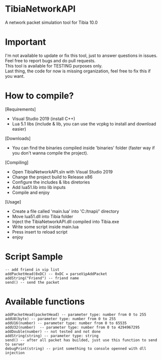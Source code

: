 # TibiaNetworkAPI
 A network packet simulation tool for Tibia 10.0

# Important
 I'm not available to update or fix this tool, just to answer questions in issues.<br/>
 Feel free to report bugs and do pull requests.<br/>
 This tool is available for TESTING purposes only.<br/>
 Last thing, the code for now is missing organization, feel free to fix this if you want.

# How to compile?
[Requirements]
 - Visual Studio 2019 (install C++)
 - Lua 5.1 libs (include & lib, you can use the vcpkg to install and download easier)

[Downloads]
 - You can find the binaries compiled inside 'binaries' folder (faster way if you don't wanna compile the project).

[Compiling]
 - Open TibiaNetworkAPI.sln with Visual Studio 2019
 - Change the project build to Release x86
 - Configure the includes & libs diretories
 - Add lua51.lib into lib inputs
 - Compile and enjoy

[Usage]
 - Create a file called 'main.lua' into 'C:/tnapi/' directory
 - Move lua51.dll into Tibia folder
 - Inject the TibiaNetworkAPI.dll compiled into Tibia.exe
 - Write some script inside main.lua
 - Press insert to reload script
 - enjoy

# Script Sample
```
-- add friend in vip list
addPacketHead(0xDC) -- 0xDC = parseVipAddPacket
addString("Friend") -- friend name
send() -- send the packet
```

# Available functions
```
addPacketHead(packetHead) -- parameter type: number from 0 to 255
addU8(byte) -- parameter type: number from 0 to 255
addU16(number) -- parameter type: number from 0 to 65535
addU32(number)  -- parameter type: number from 0 to 4294967295
addDouble(number) -- not tested and not done
addString(string) -- parameter type: string
send() -- after all packet has builded, just use this function to send to server
debugPrint(string) -- print something to console openned with dll injection
```